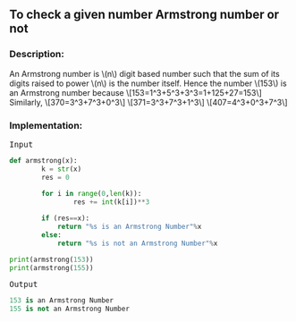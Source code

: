   <script type="text/javascript"
        src="https://cdnjs.cloudflare.com/ajax/libs/mathjax/2.7.0/MathJax.js?config=TeX-AMS_CHTML"></script>


## To check a given number Armstrong number or not

### Description:

An Armstrong number is \\(n\\) digit based number such that the sum of its digits raised to power \\(n\\) is the number itself.
Hence the number \\(153\\) is an Armstrong number because
\\[153=1^3+5^3+3^3=1+125+27=153\\]
Similarly,
\\[370=3^3+7^3+0^3\\]
\\[371=3^3+7^3+1^3\\]
\\[407=4^3+0^3+7^3\\]

### Implementation:

<kbd>Input</kbd>

```python
def armstrong(x):
        k = str(x)
        res = 0
        
        for i in range(0,len(k)):
                res += int(k[i])**3

        if (res==x):
        	return "%s is an Armstrong Number"%x
        else:
        	return "%s is not an Armstrong Number"%x

print(armstrong(153))
print(armstrong(155))
```

<kbd>Output</kbd>

```python
153 is an Armstrong Number
155 is not an Armstrong Number
```       